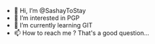 - 👋 Hi, I’m @SashayToStay
- 👀 I’m interested in PGP
- 🌱 I’m currently learning GIT
- 📫 How to reach me ? That's a good question...
